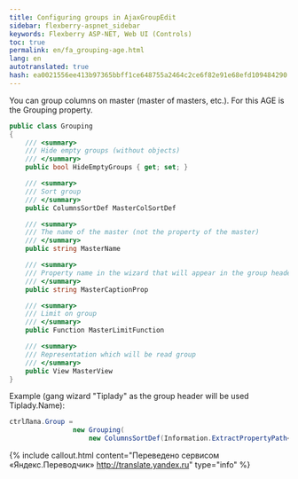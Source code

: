 ```yaml
--- 
title: Configuring groups in AjaxGroupEdit 
sidebar: flexberry-aspnet_sidebar 
keywords: Flexberry ASP-NET, Web UI (Controls) 
toc: true 
permalink: en/fa_grouping-age.html 
lang: en 
autotranslated: true 
hash: ea0021556ee413b97365bbff1ce648755a2464c2ce6f82e91e68efd109484290 
--- 
```


You can group columns on master (master of masters, etc.). For this AGE is the Grouping property. 

```csharp
public class Grouping
{
    /// <summary> 
    /// Hide empty groups (without objects) 
    /// </summary> 
    public bool HideEmptyGroups { get; set; }

    /// <summary> 
    /// Sort group 
    /// </summary> 
    public ColumnsSortDef MasterColSortDef

    /// <summary> 
    /// The name of the master (not the property of the master) 
    /// </summary> 
    public string MasterName 

    /// <summary> 
    /// Property name in the wizard that will appear in the group header 
    /// </summary> 
    public string MasterCaptionProp

    /// <summary> 
    /// Limit on group 
    /// </summary> 
    public Function MasterLimitFunction

    /// <summary> 
    /// Representation which will be read group 
    /// </summary> 
    public View MasterView
}
``` 

Example (gang wizard "Tiplady" as the group header will be used Tiplady.Name): 

```csharp
ctrlЛапа.Group =
                new Grouping(
                    new ColumnsSortDef(Information.ExtractPropertyPath<Лапа>(x => x.ТипЛапы.Название), SortOrder.Desc));
``` 



{% include callout.html content="Переведено сервисом «Яндекс.Переводчик» <http://translate.yandex.ru>" type="info" %}